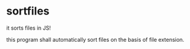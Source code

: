 # sortfiles
it sorts files in JS!


this program shall automatically sort files on the basis 
of file extension.
